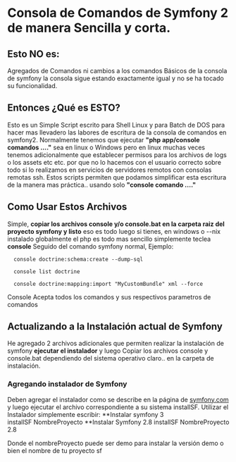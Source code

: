 # Consola de Comandos de Symfony 2 de manera Sencilla y corta.
## Esto NO es:


Agregados de Comandos ni cambios a los comandos Básicos de la consola de symfony la consola sigue estando exactamente igual y no se ha tocado su funcionalidad.

## Entonces ¿Qué es ESTO?
    

Esto es un Simple Script escrito para Shell Linux y para Batch de DOS para hacer mas llevadero las labores de escritura de la consola de comandos en symfony2. Normalmente tenemos que ejecutar **"php app/console comandos ...."** sea en linux o Windows pero en linux muchas veces tenemos adicionalmente que establecer permisos para los archivos de logs o los assets etc etc. por que no lo hacemos con el usuario correcto sobre todo si lo realizamos en servicios de servidores remotos con consolas remotas ssh. Estos scripts permiten que podamos simplificar esta escritura de la manera mas práctica.. usando solo **"console comando ...."**

## Como Usar Estos Archivos
    

Simple, **copiar los archivos console y/o console.bat en la carpeta raiz del proyecto symfony y listo** eso es todo luego si tienes, en windows o --nix instalado globalmente el php es todo mas sencillo simplemente teclea **console** Seguido del comando symfony normal, Ejemplo:

      console doctrine:schema:create --dump-sql
      
      console list doctrine
      
      console doctrine:mapping:import "MyCustomBundle" xml --force
      

Console Acepta todos los comandos y sus respectivos parametros de comandos 

## Actualizando a la Instalación actual de Symfony

He agregado 2 archivos adicionales que permiten realizar la instalación de symfony **ejecutar el instalador** y luego Copiar los archivos console y console.bat dependiendo del sistema operativo claro.. en la carpeta de instalación.

### Agregando instalador de Symfony    
Deben agregar el instalador como se describe en la página de [symfony.com](http://symfony.com/download) y luego ejecutar el archivo correspondiente a su sistema installSF. 
Utilizar el Instalador simplemente escribir: 
**Instalar symfony 3     
	  installSF NombreProyecto
**Instalar Symfony 2.8
      installSF NombreProyecto 2.8
	  
Donde el nombreProyecto puede ser demo para instalar la versión demo o bien el nombre de tu proyecto sf 

